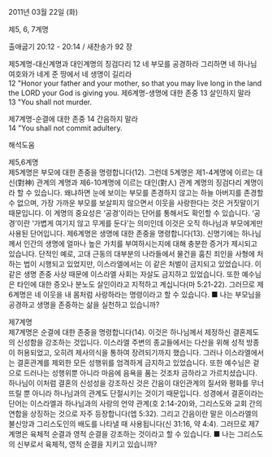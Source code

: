 2011년 03월 22일 (화)

제5, 6, 7계명



출애굽기 20:12 - 20:14 / 새찬송가 92 장

제5계명-대신계명과 대인계명의 징검다리
12 네 부모를 공경하라 그리하면 네 하나님 여호와가 네게 준 땅에서 네 생명이 길리라  
12 "Honor your father and your mother, so that you may live long in the land the LORD your God is giving you. 
제6계명-생명에 대한 존중
13 살인하지 말라  
13 "You shall not murder. 

제7계명-순결에 대한 존중
14 간음하지 말라  
14 "You shall not commit adultery.

해석도움





제5,6계명  
제5계명은 부모에 대한 존중을 명령합니다(12). 그런데 5계명은 제1-4계명에 이르는 대신(對神) 관계의 계명과 제6-10계명에 이르는 대인(對人) 관계 계명의 징검다리 계명이라 할 수 있습니다. 왜냐하면 눈에 보이는 부모를 존경하지 않고는 하늘 아버지를 존경할 수 없으며, 가장 가까운 부모를 보살피지 않으면서 이웃을 사랑한다는 것은 거짓말이기 때문입니다. 이 계명의 중요성은 ‘공경’이라는 단어를 통해서도 확인할 수 있습니다. ‘공경’이란 ‘가볍게 여기지 않고 무게를 둔다’는 의미인데 이것은 오직 하나님과 부모에게만 사용된 단어입니다. 제6계명은 생명에 대한 존중을 명령합니다(13). 신명기에는 하나님께서 인간의 생명에 얼마나 높은 가치를 부여하시는지에 대해 충분한 증거가 제시되고 있습니다. 단적인 예로, 고대 근동의 대부분의 나라들에서 물건을 훔친 죄인을 사형에 처하는 법이 시행되고 있었지만, 이스라엘에서는 이 같은 처벌이 금지되고 있었습니다. 이 같은 생명 존중 사상 때문에 이스라엘 사회는 자살도 금지하고 있었습니다. 또한 예수님은 타인에 대한 증오나 분노도 살인이라고 지적하고 계십니다(마 5:21-22). 그러므로 제6계명은 네 이웃을 내 몸처럼 사랑하라는 명령이라고 할 수 있습니다.
■ 나는 부모님을 공경하고 생명을 존중하는 삶을 실천하고 있습니까? 

제7계명  
제7계명은 순결에 대한 존중을 명령합니다(14). 이것은 하나님께서 제정하신 결혼제도의 신성함을 강조하는 것입니다. 이스라엘 주변의 종교들에서는 다산을 위해 성적 방종이 허용되었고, 오히려 제사의식을 통하여 장려되기까지 했습니다. 그러나 이스라엘에서는 결혼관계를 제외한 모든 성행위를 엄격하게 금지하고 있었습니다. 또한 예수님은 겉으로 드러나는 성행위뿐 아니라 마음에 음욕을 품는 것조차 금하라고 가르치셨습니다. 하나님이 이처럼 결혼의 신성성을 강조하신 것은 간음이 대인관계의 질서와 평화를 무너뜨릴 뿐 아니라 하나님과의 관계도 단절시키는 것이기 때문입니다. 성경에서 결혼이라는 단어는 이스라엘과 하나님과의 사랑의 언약 관계(호 2:14-20)와, 그리스도와 교회 간의 연합을 상징하는 것으로 자주 등장합니다(엡 5:32). 그리고 간음이란 말은 이스라엘의 불신앙과 그리스도인의 배도를 나타낼 때 사용됩니다(신 31:16, 약 4:4). 그러므로 제7계명은 육체적 순결과 영적 순결을 강조하는 것이라고 할 수 있습니다.
■ 나는 그리스도의 신부로서 육체적, 영적 순결을 지키고 있습니까?